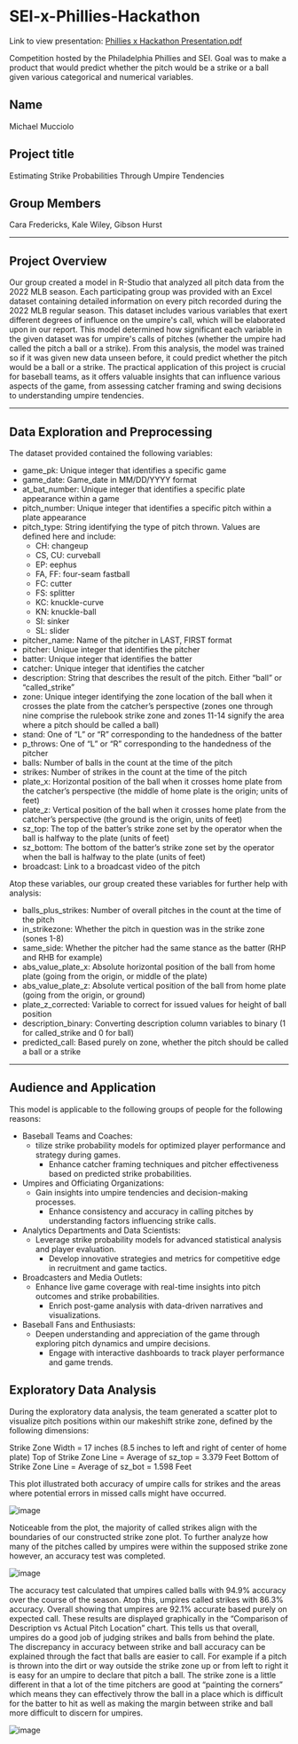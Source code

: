 # SEI-x-Phillies-Hackathon

Link to view presentation: [Phillies x Hackathon Presentation.pdf](https://github.com/Moochelo/SEI-x-Phillies-Hackathon/files/15191247/Phillies.x.Hackathon.Presentation.pdf)

Competition hosted by the Philadelphia Phillies and SEI. Goal was to make a product that would predict whether the pitch would be a strike or a ball given various categorical and numerical variables.

## Name

Michael Mucciolo


## Project title

Estimating Strike Probabilities Through Umpire Tendencies

## Group Members

Cara Fredericks, Kale Wiley, Gibson Hurst

***

## Project Overview

Our group created a model in R-Studio that analyzed all pitch data from the 2022 MLB season. Each participating group was provided with an Excel dataset containing detailed information on every pitch recorded during the 2022 MLB regular season. This dataset includes various variables that exert different degrees of influence on the umpire's call, which will be elaborated upon in our report. This model determined how significant each variable  in the given dataset was for umpire's calls of pitches (whether the umpire had called the pitch a ball or a strike). From this analysis, the model was trained so if it was given new data unseen before, it could predict whether the pitch would be a ball or a strike. The practical application of this project is crucial for baseball teams, as it offers valuable insights that can influence various aspects of the game, from assessing catcher framing and swing decisions to understanding umpire tendencies.


***

## Data Exploration and Preprocessing

The dataset provided contained the following variables:

-	game_pk: Unique integer that identifies a specific game 
-	game_date: Game_date in MM/DD/YYYY format 
-	at_bat_number: Unique integer that identifies a specific plate appearance within a game
-	pitch_number: Unique integer that identifies a specific pitch within a plate appearance
-	pitch_type: String identifying the type of pitch thrown. Values are defined here and include:
  	- CH: changeup 
  	- CS, CU: curveball 
  	- EP: eephus 
  	- FA, FF: four-seam fastball 
  	- FC: cutter 
  	- FS: splitter 
  	- KC: knuckle-curve 
  	- KN: knuckle-ball 
  	- SI: sinker 
  	- SL: slider 
-	pitcher_name: Name of the pitcher in LAST, FIRST format 
-	pitcher: Unique integer that identifies the pitcher 
-	batter: Unique integer that identifies the batter 
-	catcher: Unique integer that identifies the catcher 
-	description: String that describes the result of the pitch. Either “ball” or “called_strike” 
-	zone: Unique integer identifying the zone location of the ball when it crosses the plate from the catcher’s perspective (zones one through nine comprise the rulebook strike zone and zones 11-14 signify the area where a pitch should be called a ball) 
-	stand: One of “L” or “R” corresponding to the handedness of the batter 
-	p_throws: One of “L” or “R” corresponding to the handedness of the pitcher 
-	balls: Number of balls in the count at the time of the pitch 
-	strikes: Number of strikes in the count at the time of the pitch 
-	plate_x: Horizontal position of the ball when it crosses home plate from the catcher’s perspective (the middle of home plate is the origin; units of feet)
-	plate_z: Vertical position of the ball when it crosses home plate from the catcher’s perspective (the ground is the origin, units of feet) 
-	sz_top: The top of the batter’s strike zone set by the operator when the ball is halfway to the plate (units of feet) 
-	sz_bottom: The bottom of the batter’s strike zone set by the operator when the ball is halfway to the plate (units of feet) 
-	broadcast: Link to a broadcast video of the pitch 

Atop these variables, our group created these variables for further help with analysis:

-	balls_plus_strikes: Number of overall pitches in the count at the time of the pitch 
-	in_strikezone: Whether the pitch in question was in the strike zone (sones 1-8)
-	same_side: Whether the pitcher had the same stance as the batter (RHP and RHB for example)
-	abs_value_plate_x: Absolute horizontal position of the ball from home plate (going from the origin, or middle of the plate)
-	abs_value_plate_z: Absolute vertical position of the ball from home plate (going from the origin, or ground)
-	plate_z_corrected:  Variable to correct for issued values for height of ball position 
-	description_binary: Converting description column variables to binary (1 for called_strike and 0 for ball) 
-	predicted_call: Based purely on zone, whether the pitch should be called a ball or a strike



***


## Audience and Application

This model is applicable to the following groups of people for the following reasons:

- Baseball Teams and Coaches:
  - tilize strike probability models for optimized player performance and strategy during games.
    - Enhance catcher framing techniques and pitcher effectiveness based on predicted strike probabilities.
- Umpires and Officiating Organizations:
  - Gain insights into umpire tendencies and decision-making processes.
    - Enhance consistency and accuracy in calling pitches by understanding factors influencing strike calls.
- Analytics Departments and Data Scientists:
  - Leverage strike probability models for advanced statistical analysis and player evaluation.
    - Develop innovative strategies and metrics for competitive edge in recruitment and game tactics.
- Broadcasters and Media Outlets:
  - Enhance live game coverage with real-time insights into pitch outcomes and strike probabilities.
    - Enrich post-game analysis with data-driven narratives and visualizations.
- Baseball Fans and Enthusiasts:
  - Deepen understanding and appreciation of the game through exploring pitch dynamics and umpire decisions.
    - Engage with interactive dashboards to track player performance and game trends.




## Exploratory Data Analysis

During the exploratory data analysis, the team generated a scatter plot to visualize pitch positions within our makeshift strike zone, defined by the following dimensions: 

Strike Zone Width = 17 inches (8.5 inches to left and right of center of home plate)
Top of Strike Zone Line = Average of sz_top = 3.379 Feet
Bottom of Strike Zone Line = Average of sz_bot = 1.598 Feet

This plot illustrated both accuracy of umpire calls for strikes and the areas where potential errors in missed calls might have occurred.


![image](https://github.com/Moochelo/SEI-x-Phillies-Hackathon/assets/117478032/9b3b481a-0219-4e23-9d7c-5754cf28c22e)


Noticeable from the plot, the majority of called strikes align with the boundaries of our constructed strike zone plot. To further analyze how many of the pitches called by umpires were within the supposed strike zone however, an accuracy test was completed.

               
![image](https://github.com/Moochelo/SEI-x-Phillies-Hackathon/assets/117478032/c0e46f91-241f-4d13-aa51-a901aa0c32ce)


The accuracy test calculated that umpires called balls with 94.9% accuracy over the course of the season. Atop this, umpires called strikes with 86.3% accuracy. Overall showing that umpires are 92.1% accurate based purely on expected call. These results are displayed graphically in the “Comparison of Description vs Actual Pitch Location” chart. This tells us that overall, umpires do a good job of judging strikes and balls from behind the plate. The discrepancy in accuracy between strike and ball accuracy can be explained through the fact that balls are easier to call. For example if a pitch is thrown into the dirt or way outside the strike zone up or from left to right it is easy for an umpire to declare that pitch a ball. The strike zone is a little different in that a lot of the time pitchers are good at “painting the corners” which means they can effectively throw the ball in a place which is difficult for the batter to hit as well as making the margin between strike and ball more difficult to discern for umpires.

![image](https://github.com/Moochelo/SEI-x-Phillies-Hackathon/assets/117478032/d1156a41-4642-4b5e-ae2c-c8f13194d64b)



